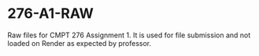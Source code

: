 # 276-A1-RAW

Raw files for CMPT 276 Assignment 1. It is used for file submission and not loaded on Render as expected by professor.